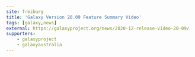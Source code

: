 ```yaml
---
site: freiburg
title: 'Galaxy Version 20.09 Feature Summary Video'
tags: [galaxy,news]
external: https://galaxyproject.org/news/2020-12-release-video-20-09/
supporters:
    - galaxyproject
    - galaxyaustralia
---
```

